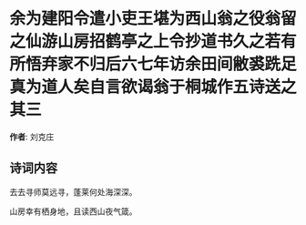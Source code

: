 # 余为建阳令遣小吏王堪为西山翁之役翁留之仙游山房招鹤亭之上令抄道书久之若有所悟弃家不归后六七年访余田间敝裘跣足真为道人矣自言欲谒翁于桐城作五诗送之  其三

**作者**: 刘克庄

## 诗词内容

去去寻师莫远寻，蓬莱何处海深深。

山房幸有栖身地，且读西山夜气箴。

